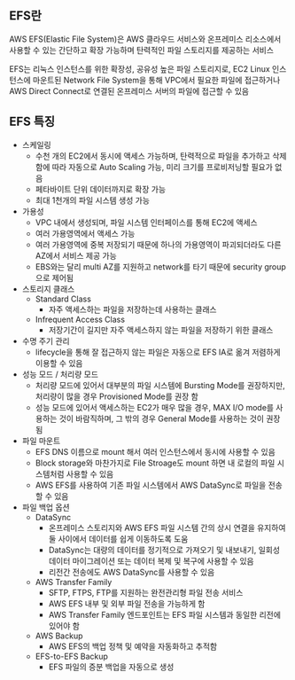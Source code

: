 ## EFS란
AWS EFS(Elastic File System)은 AWS 클라우드 서비스와 온프레미스 리소스에서 사용할 수 있는 간단하고 확장 가능하며 탄력적인 파일 스토리지를 제공하는 서비스  
  
EFS는 리눅스 인스턴스를 위한 확장성, 공유성 높은 파일 스토리지로, EC2 Linux 인스턴스에 마운트된 Network File System을 통해 VPC에서 필요한 파일에 접근하거나 AWS Direct Connect로 연결된 온프레미스 서버의 파일에 접근할 수 있음

## EFS 특징
* 스케일링
    * 수천 개의 EC2에서 동시에 액세스 가능하며, 탄력적으로 파일을 추가하고 삭제함에 따라 자동으로 Auto Scaling 가능, 미리 크기를 프로비저닝할 필요가 없음
    * 페타바이트 단위 데이터까지로 확장 가능
    * 최대 1천개의 파일 시스템 생성 가능
* 가용성
    * VPC 내에서 생성되며, 파일 시스템 인터페이스를 통해 EC2에 액세스
    * 여러 가용영역에서 액세스 가능
    * 여러 가용영역에 중복 저장되기 때문에 하나의 가용영역이 파괴되더라도 다른 AZ에서 서비스 제공 가능
    * EBS와는 달리 multi AZ를 지원하고 network를 타기 때문에 security group으로 제어됨
* 스토리지 클래스
    * Standard Class
        * 자주 액세스하는 파일을 저장하는데 사용하는 클래스
    * Infrequent Access Class
        * 저장기간이 길지만 자주 액세스하지 않는 파일을 저장하기 위한 클래스
* 수명 주기 관리
    * lifecycle을 통해 잘 접근하지 않는 파일은 자동으로 EFS IA로 옮겨 저렴하게 이용할 수 있음
* 성능 모드 / 처리량 모드
    * 처리량 모드에 있어서 대부분의 파일 시스템에 Bursting Mode를 권장하지만, 처리량이 많을 경우 Provisioned Mode를 권장 함
    * 성능 모드에 있어서 액세스하는 EC2가 매우 많을 경우, MAX I/O mode를 사용하는 것이 바람직하며, 그 밖의 경우 General Mode를 사용하는 것이 권장 됨
* 파일 마운트
    * EFS DNS 이름으로 mount 해서 여러 인스턴스에서 동시에 사용할 수 있음
    * Block storage와 마찬가지로 File Stroage도 mount 하면 내 로컬의 파일 시스템처럼 사용할 수 있음
    * AWS EFS를 사용하여 기존 파일 시스템에서 AWS DataSync로 파일을 전송할 수 있음
* 파일 백업 옵션
    * DataSync
        * 온프레미스 스토리지와 AWS EFS 파일 시스템 간의 상시 연결을 유지하여 둘 사이에서 데이터를 쉽게 이동하도록 도움
        * DataSync는 대량의 데이터를 정기적으로 가져오기 및 내보내기, 일회성 데이터 마이그레이션 또는 데이터 복제 및 복구에 사용할 수 있음
        * 리전간 전송에도 AWS DataSync를 사용할 수 있음
    * AWS Transfer Family
        * SFTP, FTPS, FTP를 지원하는 완전관리형 파일 전송 서비스
        * AWS EFS 내부 및 외부 파일 전송을 가능하게 함
        * AWS Transfer Family 엔드포인트는 EFS 파일 시스템과 동일한 리전에 있어야 함
    * AWS Backup
        * AWS EFS의 백업 정책 및 예약을 자동화하고 추적함
    * EFS-to-EFS Backup
        * EFS 파일의 증분 백업을 자동으로 생성